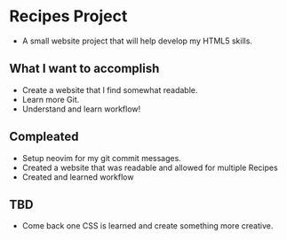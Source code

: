 # Recipes Project

- A small website project that will help develop my HTML5 skills. 

## What I want to accomplish

- Create a website that I find somewhat readable.
- Learn more Git.
- Understand and learn workflow!

## Compleated

- Setup neovim for my git commit messages.
- Created a website that was readable and allowed for multiple Recipes
- Created and learned workflow

## TBD

- Come back one CSS is learned and create something more creative.
